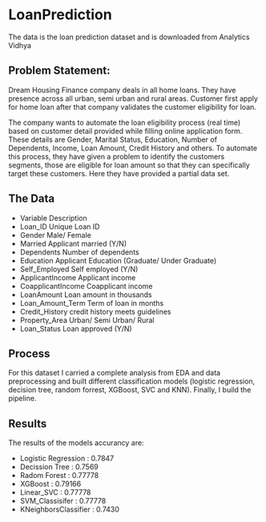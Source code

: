 # LoanPrediction
The data is the loan prediction dataset and is downloaded from Analytics Vidhya


## Problem Statement:
Dream Housing Finance company deals in all home loans. They have presence across all urban, semi urban and rural areas. Customer first apply for home loan after that company validates the customer eligibility for loan.

The company wants to automate the loan eligibility process (real time) based on customer detail provided while filling online application form. These details are Gender, Marital Status, Education, Number of Dependents, Income, Loan Amount, Credit History and others. To automate this process, they have given a problem to identify the customers segments, those are eligible for loan amount so that they can specifically target these customers. Here they have provided a partial data set.

## The Data
- Variable	Description
- Loan_ID	Unique Loan ID
- Gender	Male/ Female
- Married	Applicant married (Y/N)
- Dependents	Number of dependents
- Education	Applicant Education (Graduate/ Under Graduate)
- Self_Employed	Self employed (Y/N)
- ApplicantIncome	Applicant income
- CoapplicantIncome	Coapplicant income
- LoanAmount	Loan amount in thousands
- Loan_Amount_Term	Term of loan in months
- Credit_History	credit history meets guidelines
- Property_Area	Urban/ Semi Urban/ Rural
- Loan_Status	Loan approved (Y/N)

## Process
For this dataset I carried a complete analysis from EDA and data preprocessing and built different classification models (logistic regression, decision tree, random forrest, XGBoost, SVC and  KNN). Finally, I build the pipeline.

## Results
The results of the models accurancy are:

- Logistic Regression : 0.7847
- Decission Tree : 0.7569
- Radom Forest : 0.77778
- XGBoost : 0.79166
- Linear_SVC : 0.77778
- SVM_Classisifer : 0.77778
- KNeighborsClassifier : 0.7430
